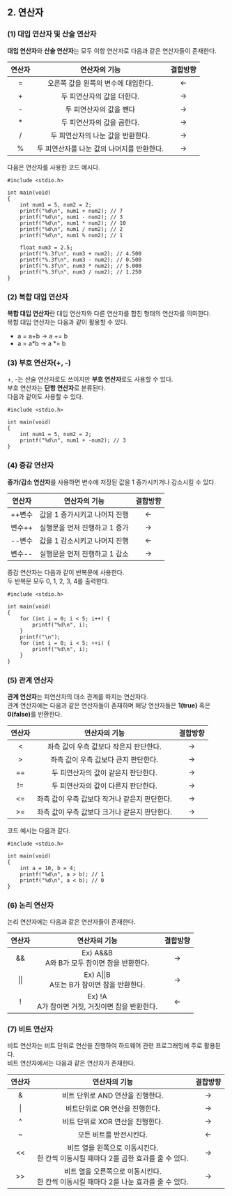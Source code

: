 <h2> <strong> 2. 연산자  </strong> </h2>

<h3> <strong> (1) 대입 연산자 및 산술 연산자 </strong> </h3>

<b>대입 연산자</b>와 <b>산술 연산자</b>는 모두 이항 연산자로 다음과 같은 연산자들이 존재한다.

|연산자|연산자의 기능|결합방향|
|:---:|:---:|:---:|
|=|오른쪽 값을 왼쪽의 변수에 대입한다.|<-|
|+|두 피연산자의 값을 더한다.|->|
|-|두 피연산자의 값을 뺀다|->|
|*|두 피연산자의 값을 곱한다.|->|
|/|두 피연산자의 나눈 값을 반환한다.|->|
|%|두 피연산자를 나눈 값의 나머지를 반환한다.|->|

다음은 연산자를 사용한 코드 예시다.

```(c)
#include <stdio.h>

int main(void)
{
	int num1 = 5, num2 = 2;
	printf("%d\n", num1 + num2); // 7
	printf("%d\n", num1 - num2); // 3
	printf("%d\n", num1 * num2); // 10
	printf("%d\n", num1 / num2); // 2
	printf("%d\n", num1 % num2); // 1

    float num3 = 2.5;
	printf("%.3f\n", num3 + num2); // 4.500
	printf("%.3f\n", num3 - num2); // 0.500
	printf("%.3f\n", num3 * num2); // 5.000
	printf("%.3f\n", num3 / num2); // 1.250
}
```

<h3> <strong> (2) 복합 대입 연산자 </strong> </h3>

<b>복합 대입 연산자</b>란 대입 연산자와 다른 연산자를 합친 형태의 연산자를 의미한다. <br>
복합 대입 연산자는 다음과 같이 활용할 수 있다.

* a = a+b -> a += b
* a = a*b -> a *= b

<h3> <strong> (3) 부호 연산자(+, -) </strong> </h3>

+, -는 산술 연산자로도 쓰이지만 <b>부호 연산자</b>로도 사용할 수 있다. <br>
부호 연산자는 <b>단항 연산자</b>로 분류된다. <br>
다음과 같이도 사용할 수 있다.

```(c)
#include <stdio.h>

int main(void)
{
	int num1 = 5, num2 = 2;
	printf("%d\n", num1 + -num2); // 3
}
```

<h3> <strong> (4) 증감 연산자 </strong> </h3>

<b>증가/감소 연산자</b>를 사용하면 변수에 저장된 값을 1 증가시키거나 감소시킬 수 있다. <br>

|연산자|연산자의 기능|결합방향|
|:---:|:---:|:---:|
|++변수|값을 1 증가시키고 나머지 진행|<-|
|변수++|실행문을 먼저 진행하고 1 증가|->|
|--변수|값을 1 감소시키고 나머지 진행|<-|
|변수--|실행문을 먼저 진행하고 1 감소|->|

증감 연산자는 다음과 같이 반복문에 사용한다. <br>
두 반복문 모두 0, 1, 2, 3, 4를 출력한다.

```
#include <stdio.h>

int main(void)
{
	for (int i = 0; i < 5; i++) {
		printf("%d\n", i);
	}
	printf("\n");
	for (int i = 0; i < 5; ++i) {
		printf("%d\n", i);
	}
}
```

<h3> <strong> (5) 관계 연산자 </strong> </h3>

<b>관계 연산자</b>는 피연산자의 대소 관계를 따지는 연산자다. <br>
관계 연산자에는 다음과 같은 연산자들이 존재하며 해당 연산자들은 <b>1(true)</b> 혹은 <b>0(false)</b>를 반환한다.

|연산자|연산자의 기능|결합방향|
|:---:|:---:|:---:|
|<|좌측 값이 우측 값보다 작은지 판단한다.|->|
|>|좌측 값이 우측 값보다 큰지 판단한다.|->|
|==|두 피연산자의 값이 같은지 판단한다.|->|
|!=|두 피연산자의 값이 다른지 판단한다.|->|
|<=|좌측 값이 우측 값보다 작거나 같은지 판단한다.|->|
|>=|좌측 값이 우측 값보다 크거나 같은지 판단한다.|->|

코드 예시는 다음과 같다.

```(c)
#include <stdio.h>

int main(void)
{
	int a = 10, b = 4;
	printf("%d\n", a > b); // 1
	printf("%d\n", a < b); // 0
}
```

<h3> <strong> (6) 논리 연산자 </strong> </h3>

논리 연산자에는 다음과 같은 연산자들이 존재한다.

|연산자|연산자의 기능|결합방향|
|:---:|:---:|:---:|
|&&|Ex) A&&B <br> A와 B가 모두 참이면 참을 반환한다.|->|
| \|\| |Ex) A\|\|B <br> A또는 B가 참이면 참을 반환한다.|->|
|!|Ex) !A <br> A가 참이면 거짓, 거짓이면 참을 반환한다.|<-|

<h3> <strong> (7) 비트 연산자 </strong> </h3>

비트 연산자는 비트 단위로 연산을 진행하여 하드웨어 관련 프로그래밍에 주로 활용된다. <br>
비트 연산자에서는 다음과 같은 연산자가 존재한다.

|연산자|연산자의 기능|결합방향|
|:---:|:---:|:---:|
|&|비트 단위로 AND 연산을 진행한다.|->|
| \| |비트단위로 OR 연산을 진행한다.|->|
|^|비트 단위로 XOR 연산을 진행한다.|->|
|~|모든 비트를 반전시킨다.|<-|
|<<|비트 열을 왼쪽으로 이동시킨다. <br> 한 칸씩 이동시킬 때마다 2를 곱한 효과를 줄 수 있다.|->|
|>>|비트 열을 오른쪽으로 이동시킨다. <br> 한 칸씩 이동시킬 때마다 2를 나눈 효과를 줄 수 있다.|->|
